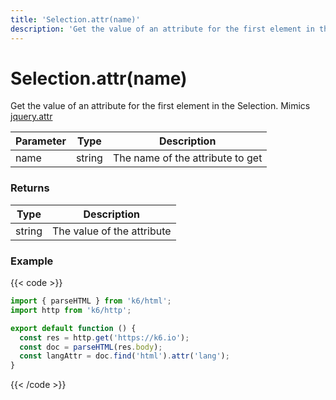 ```yaml
---
title: 'Selection.attr(name)'
description: 'Get the value of an attribute for the first element in the Selection.'
---
```


# Selection.attr(name)

Get the value of an attribute for the first element in the Selection.
Mimics [jquery.attr](https://api.jquery.com/attr/)

| Parameter | Type   | Description                      |
| --------- | ------ | -------------------------------- |
| name      | string | The name of the attribute to get |

### Returns

| Type   | Description                |
| ------ | -------------------------- |
| string | The value of the attribute |

### Example

{{< code >}}

```javascript
import { parseHTML } from 'k6/html';
import http from 'k6/http';

export default function () {
  const res = http.get('https://k6.io');
  const doc = parseHTML(res.body);
  const langAttr = doc.find('html').attr('lang');
}
```

{{< /code >}}
